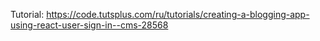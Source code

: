 Tutorial: https://code.tutsplus.com/ru/tutorials/creating-a-blogging-app-using-react-user-sign-in--cms-28568